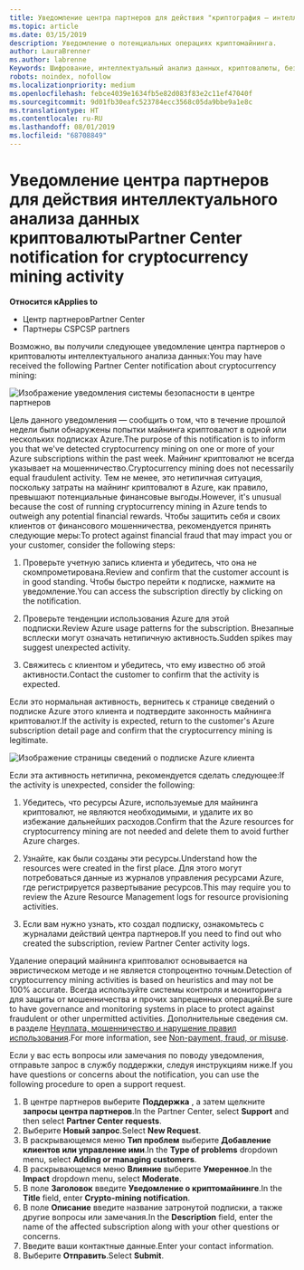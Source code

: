 ```yaml
---
title: Уведомление центра партнеров для действия "криптография — интеллектуальный анализ" | Центр партнеров
ms.topic: article
ms.date: 03/15/2019
description: Уведомление о потенциальных операциях криптомайнинга.
author: LauraBrenner
ms.author: labrenne
Keywords: Шифрование, интеллектуальный анализ данных, криптовалюты, безопасность
robots: noindex, nofollow
ms.localizationpriority: medium
ms.openlocfilehash: febce4039e1634fb5e82d083f83e2c11ef47040f
ms.sourcegitcommit: 9d01fb30eafc523784ecc3568c05da9bbe9a1e8c
ms.translationtype: HT
ms.contentlocale: ru-RU
ms.lasthandoff: 08/01/2019
ms.locfileid: "68708849"
---
```

# <a name="partner-center-notification-for-cryptocurrency-mining-activity"></a><span data-ttu-id="fa581-104">Уведомление центра партнеров для действия интеллектуального анализа данных криптовалюты</span><span class="sxs-lookup"><span data-stu-id="fa581-104">Partner Center notification for cryptocurrency mining activity</span></span>

<span data-ttu-id="fa581-105">**Относится к**</span><span class="sxs-lookup"><span data-stu-id="fa581-105">**Applies to**</span></span>

-  <span data-ttu-id="fa581-106">Центр партнеров</span><span class="sxs-lookup"><span data-stu-id="fa581-106">Partner Center</span></span>
-  <span data-ttu-id="fa581-107">Партнеры CSP</span><span class="sxs-lookup"><span data-stu-id="fa581-107">CSP partners</span></span>

<span data-ttu-id="fa581-108">Возможно, вы получили следующее уведомление центра партнеров о криптовалюты интеллектуального анализа данных:</span><span class="sxs-lookup"><span data-stu-id="fa581-108">You may have received the following Partner Center notification about cryptocurrency mining:</span></span>
 
![Изображение уведомления системы безопасности в центре партнеров](images/crypto1.png)

<span data-ttu-id="fa581-110">Цель данного уведомления — сообщить о том, что в течение прошлой недели были обнаружены попытки майнинга криптовалют в одной или нескольких подписках Azure.</span><span class="sxs-lookup"><span data-stu-id="fa581-110">The purpose of this notification is to inform you that we've detected cryptocurrency mining on one or more of your Azure subscriptions within the past week.</span></span> <span data-ttu-id="fa581-111">Майнинг криптовалют не всегда указывает на мошенничество.</span><span class="sxs-lookup"><span data-stu-id="fa581-111">Cryptocurrency mining does not necessarily equal fraudulent activity.</span></span> <span data-ttu-id="fa581-112">Тем не менее, это нетипичная ситуация, поскольку затраты на майнинг криптовалют в Azure, как правило, превышают потенциальные финансовые выгоды.</span><span class="sxs-lookup"><span data-stu-id="fa581-112">However, it's unusual because the cost of running cryptocurrency mining in Azure tends to outweigh any potential financial rewards.</span></span> <span data-ttu-id="fa581-113">Чтобы защитить себя и своих клиентов от финансового мошенничества, рекомендуется принять следующие меры:</span><span class="sxs-lookup"><span data-stu-id="fa581-113">To protect against financial fraud that may impact you or your customer, consider the following steps:</span></span>

1.  <span data-ttu-id="fa581-114">Проверьте учетную запись клиента и убедитесь, что она не скомпрометирована.</span><span class="sxs-lookup"><span data-stu-id="fa581-114">Review and confirm that the customer account is in good standing.</span></span> <span data-ttu-id="fa581-115">Чтобы быстро перейти к подписке, нажмите на уведомление.</span><span class="sxs-lookup"><span data-stu-id="fa581-115">You can access the subscription directly by clicking on the notification.</span></span>

2.  <span data-ttu-id="fa581-116">Проверьте тенденции использования Azure для этой подписки.</span><span class="sxs-lookup"><span data-stu-id="fa581-116">Review Azure usage patterns for the subscription.</span></span> <span data-ttu-id="fa581-117">Внезапные всплески могут означать нетипичную активность.</span><span class="sxs-lookup"><span data-stu-id="fa581-117">Sudden spikes may suggest unexpected activity.</span></span>

3.  <span data-ttu-id="fa581-118">Свяжитесь с клиентом и убедитесь, что ему известно об этой активности.</span><span class="sxs-lookup"><span data-stu-id="fa581-118">Contact the customer to confirm that the activity is expected.</span></span>

<span data-ttu-id="fa581-119">Если это нормальная активность, вернитесь к странице сведений о подписке Azure этого клиента и подтвердите законность майнинга криптовалют.</span><span class="sxs-lookup"><span data-stu-id="fa581-119">If the activity is expected, return to the customer's Azure subscription detail page and confirm that the cryptocurrency mining is legitimate.</span></span> 


![Изображение страницы сведений о подписке Azure клиента](images/crypto2.png)

<span data-ttu-id="fa581-121">Если эта активность нетипична, рекомендуется сделать следующее:</span><span class="sxs-lookup"><span data-stu-id="fa581-121">If the activity is unexpected, consider the following:</span></span>

1.  <span data-ttu-id="fa581-122">Убедитесь, что ресурсы Azure, используемые для майнинга криптовалют, не являются необходимыми, и удалите их во избежание дальнейших расходов.</span><span class="sxs-lookup"><span data-stu-id="fa581-122">Confirm that the Azure resources for cryptocurrency mining are not needed and delete them to avoid further Azure charges.</span></span>

2.  <span data-ttu-id="fa581-123">Узнайте, как были созданы эти ресурсы.</span><span class="sxs-lookup"><span data-stu-id="fa581-123">Understand how the resources were created in the first place.</span></span> <span data-ttu-id="fa581-124">Для этого могут потребоваться данные из журналов управления ресурсами Azure, где регистрируется развертывание ресурсов.</span><span class="sxs-lookup"><span data-stu-id="fa581-124">This may require you to review the Azure Resource Management logs for resource provisioning activities.</span></span>

3.  <span data-ttu-id="fa581-125">Если вам нужно узнать, кто создал подписку, ознакомьтесь с журналами действий центра партнеров.</span><span class="sxs-lookup"><span data-stu-id="fa581-125">If you need to find out who created the subscription, review Partner Center activity logs.</span></span>

<span data-ttu-id="fa581-126">Удаление операций майнинга криптовалют основывается на эвристическом методе и не является стопроцентно точным.</span><span class="sxs-lookup"><span data-stu-id="fa581-126">Detection of cryptocurrency mining activities is based on heuristics and may not be 100% accurate.</span></span> <span data-ttu-id="fa581-127">Всегда используйте системы контроля и мониторинга для защиты от мошенничества и прочих запрещенных операций.</span><span class="sxs-lookup"><span data-stu-id="fa581-127">Be sure to have governance and monitoring systems in place to protect against fraudulent or other unpermitted activities.</span></span> <span data-ttu-id="fa581-128">Дополнительные сведения см. в разделе [Неуплата, мошенничество и нарушение правил использования](https://docs.microsoft.com/partner-center/non-payment--fraud--or-misuse).</span><span class="sxs-lookup"><span data-stu-id="fa581-128">For more information, see [Non-payment, fraud, or misuse](https://docs.microsoft.com/partner-center/non-payment--fraud--or-misuse).</span></span>

<span data-ttu-id="fa581-129">Если у вас есть вопросы или замечания по поводу уведомления, отправьте запрос в службу поддержки, следуя инструкциям ниже.</span><span class="sxs-lookup"><span data-stu-id="fa581-129">If you have questions or concerns about the notification, you can use the following procedure to open a support request.</span></span>

1.  <span data-ttu-id="fa581-130">В центре партнеров выберите **Поддержка** , а затем щелкните **запросы центра партнеров**.</span><span class="sxs-lookup"><span data-stu-id="fa581-130">In the Partner Center, select **Support** and then select **Partner Center requests**.</span></span>
3.  <span data-ttu-id="fa581-131">Выберите **Новый запрос**.</span><span class="sxs-lookup"><span data-stu-id="fa581-131">Select **New Request**.</span></span> 
4.  <span data-ttu-id="fa581-132">В раскрывающемся меню **Тип проблем** выберите **Добавление клиентов или управление ими**.</span><span class="sxs-lookup"><span data-stu-id="fa581-132">In the **Type of problems** dropdown menu, select **Adding or managing customers**.</span></span>
5.  <span data-ttu-id="fa581-133">В раскрывающемся меню **Влияние** выберите **Умеренное**.</span><span class="sxs-lookup"><span data-stu-id="fa581-133">In the **Impact** dropdown menu, select **Moderate**.</span></span>
6.  <span data-ttu-id="fa581-134">В поле **Заголовок** введите **Уведомление о криптомайнинге**.</span><span class="sxs-lookup"><span data-stu-id="fa581-134">In the **Title** field, enter **Crypto-mining notification**.</span></span>
7.  <span data-ttu-id="fa581-135">В поле **Описание** введите название затронутой подписки, а также другие вопросы или замечания.</span><span class="sxs-lookup"><span data-stu-id="fa581-135">In the **Description** field, enter the name of the affected subscription along with your other questions or concerns.</span></span> 
8.  <span data-ttu-id="fa581-136">Введите ваши контактные данные.</span><span class="sxs-lookup"><span data-stu-id="fa581-136">Enter your contact information.</span></span>
9.  <span data-ttu-id="fa581-137">Выберите **Отправить**.</span><span class="sxs-lookup"><span data-stu-id="fa581-137">Select **Submit**.</span></span>



